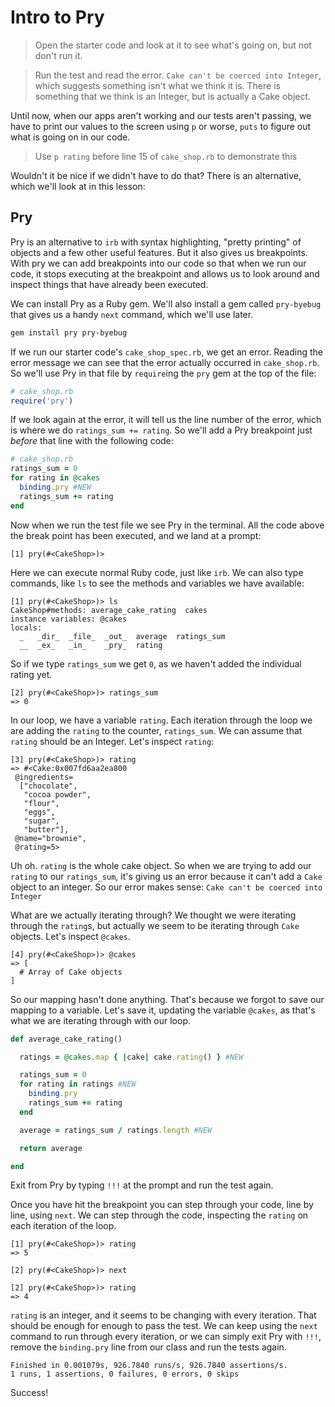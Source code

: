 # Intro to Pry

> Open the starter code and look at it  to see what's going on, but not don't run it.

> Run the test and read the error. `Cake can't be coerced into Integer`, which suggests something isn't what we think it is. There is something that we think is an Integer, but is actually a Cake object.

Until now, when our apps aren't working and our tests aren't passing, we have to print our values to the screen using `p` or worse, `puts` to figure out what is going on in our code.

> Use `p rating` before line 15 of `cake_shop.rb` to demonstrate this

Wouldn't it be nice if we didn't have to do that? There is an alternative, which we'll look at in this lesson:

## Pry

Pry is an alternative to `irb` with syntax highlighting, "pretty printing" of objects and a few other useful features. But it also gives us breakpoints. With pry we can add breakpoints into our code so that when we run our code, it stops executing at the breakpoint and allows us to look around and inspect things that have already been executed.

We can install Pry as a Ruby gem. We'll also install a gem called `pry-byebug` that gives us a handy `next` command, which we'll use later.

```bash
gem install pry pry-byebug
```

If we run our starter code's `cake_shop_spec.rb`, we get an error. Reading the error message we can see that the error actually occurred in `cake_shop.rb`. So we'll use Pry in that file by `require`ing the `pry` gem at the top of the file:

```ruby
# cake_shop.rb
require('pry')
```

If we look again at the error, it will tell us the line number of the error, which is where we do `ratings_sum += rating`. So we'll add a Pry breakpoint just _before_ that line with the following code:

```ruby
# cake_shop.rb
ratings_sum = 0
for rating in @cakes
  binding.pry #NEW
  ratings_sum += rating
end
```

Now when we run the test file we see Pry in the terminal. All the code above the break point has been executed, and we land at a prompt:

```
[1] pry(#<CakeShop>)>
```

Here we can execute normal Ruby code, just like `irb`. We can also type commands, like `ls` to see the methods and variables we have available:

```
[1] pry(#<CakeShop>)> ls
CakeShop#methods: average_cake_rating  cakes
instance variables: @cakes
locals:
  _   _dir_  _file_  _out_  average  ratings_sum
  __  _ex_   _in_    _pry_  rating
```

So if we type `ratings_sum` we get `0`, as we haven't added the individual rating yet.

```
[2] pry(#<CakeShop>)> ratings_sum
=> 0
```

In our loop, we have a variable `rating`. Each iteration through the loop we are adding the `rating` to the counter, `ratings_sum`. We can assume that `rating` should be an Integer. Let's inspect `rating`:

```
[3] pry(#<CakeShop>)> rating
=> #<Cake:0x007fd6aa2ea800
 @ingredients=
  ["chocolate",
   "cocoa powder",
   "flour",
   "eggs",
   "sugar",
   "butter"],
 @name="brownie",
 @rating=5>
```

Uh oh. `rating` is the whole cake object. So when we are trying to add our `rating` to our `ratings_sum`, it's giving us an error because it can't add a `Cake` object to an integer. So our error makes sense: `Cake can't be coerced into Integer`

What are we actually iterating through? We thought we were iterating through the `rating`s, but actually we seem to be iterating through `Cake` objects. Let's inspect `@cakes`.

```
[4] pry(#<CakeShop>)> @cakes
=> [
  # Array of Cake objects
]
```

So our mapping hasn't done anything. That's because we forgot to save our mapping to a variable. Let's save it, updating the variable `@cakes`, as that's what we are iterating through with our loop.

```ruby
def average_cake_rating()

  ratings = @cakes.map { |cake| cake.rating() } #NEW

  ratings_sum = 0
  for rating in ratings #NEW
    binding.pry
    ratings_sum += rating
  end

  average = ratings_sum / ratings.length #NEW

  return average

end
```

Exit from Pry by typing `!!!` at the prompt and run the test again.

Once you have hit the breakpoint you can step through your code, line by line, using `next`. We can step through the code, inspecting the `rating` on each iteration of the loop.

```
[1] pry(#<CakeShop>)> rating
=> 5
```

```
[2] pry(#<CakeShop>)> next
```

```
[2] pry(#<CakeShop>)> rating
=> 4
```

`rating` is an integer, and it seems to be changing with every iteration. That should be enough for enough to pass the test. We can keep using the `next` command to run through every iteration, or we can simply exit Pry with `!!!`, remove the `binding.pry` line from our class and run the tests again.

```
Finished in 0.001079s, 926.7840 runs/s, 926.7840 assertions/s.
1 runs, 1 assertions, 0 failures, 0 errors, 0 skips
```

Success!
